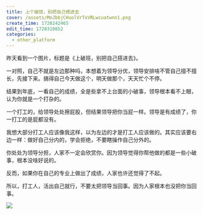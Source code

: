 ```yaml
---
title: 上个破班，别把自己搭进去
cover: /assets/MoJbbjCHuolVrTxVRLwcuatwnn1.png
create_time: 1720242465
edit_time: 1720318652
categories:
  - other_platform
---
```



昨天看到一个图片，标题是《上破班，别把自己搭进去》。

一对照，自己不就是左边那种吗，本想着为领导分优，领导安排啥不管自己擅不擅长，先接下来。搞得自己今天做这个，明天做那个，天天忙个不停。

结果到年底，一看自己的成绩，全是些拿不上台面的小破事，领导根本看不上眼，认为你就是一个打杂的。

一个打工的，给领导处处擦屁股，但结果领导把你当屁一样。领导是有成绩了，你一打工的是屁都没有。

我想大部分打工人应该像我这样，以为左边的才是打工人应该做的。其实应该要右边一样：做好自己分内的，学会拒绝，不要瞎操作自己分外的。

你处处为领导分担，人家不一定会欣赏你。因为领导觉得你帮他做的都是一些小破事，根本没啥好说的。

反而，如果你在自己的专业上做出了成绩，人家也许还觉得了不起。

所以，打工人，活出自己就行，不要太把领导当回事。因为人家根本也没把你当回事。

<img src="/assets/Kf3dbrfgko3HE2x21n5cbQhUnHg.png" src-width="1114" class="markdown-img m-auto" src-height="1550" align="center"/>

